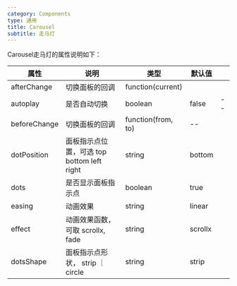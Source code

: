 ```yaml
---
category: Components
type: 通用
title: Carousel
subtitle: 走马灯
---
```


Carousel走马灯的属性说明如下：

| 属性 | 说明 | 类型 | 默认值 |  |
| --- | --- | --- | --- | --- |
| afterChange | 切换面板的回调 | function(current) |  |
| autoplay | 是否自动切换 | boolean | false | -- |  |
| beforeChange | 切换面板的回调  | function(from, to) | -- |  |
| dotPosition | 面板指示点位置，可选 top bottom left right | string | bottom | |
| dots | 是否显示面板指示点 | boolean | true |  |
| easing | 动画效果 | string | linear |  |
| effect | 动画效果函数，可取 scrollx, fade | string | scrollx|  |
|dotsShape|面板指示点形状， strip ｜ circle |string| strip |
